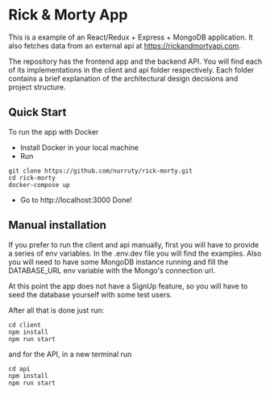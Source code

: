 # Rick & Morty App

This is a example of an React/Redux + Express + MongoDB application. It also fetches data from an external api at https://rickandmortyapi.com.

The repository has the frontend app and the backend API. You will find each of its implementations in the client and api folder respectively. Each folder contains a brief explanation of the architectural design decisions and project structure. 

## Quick Start
To run the app with Docker
- Install Docker in your local machine
- Run
```
git clone https://github.com/nurruty/rick-morty.git
cd rick-morty
docker-compose up
```
- Go to http://localhost:3000
Done! 

## Manual installation
If you prefer to run the client and api manually, first you will have to provide a series of env variables. In the .env.dev file you will find the examples.
Also you will need to have some MongoDB instance running and fill the DATABASE_URL env variable with the Mongo's connection url.

At this point the app does not have a SignUp feature, so you will have to seed the database yourself with some test users.

After all that is done just run:
```
cd client
npm install
npm run start
```
and for the API, in a new terminal run
```
cd api
npm install
npm run start
```
